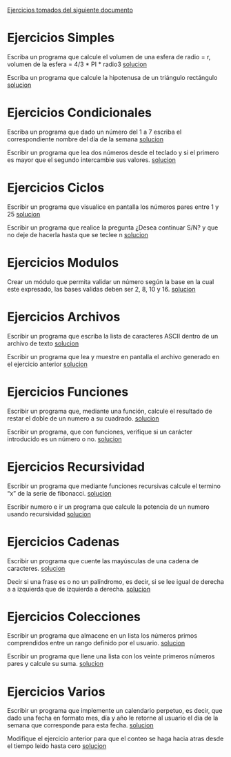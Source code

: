 [Ejercicios tomados del siguiente documento](https://github.com/apdaza/universidad-ejercicios/blob/master/python/solucion%20guia%20ejercicios/ejercios%20pbas.pdf)

# Ejercicios Simples

Escriba un programa que calcule el volumen de una esfera de radio = r, volumen de la esfera = 4/3 * PI * radio3
[solucion](https://github.com/damartinezru/python-ejercicios/blob/master/ejercicios-simples/esfera.py)

Escriba un programa que calcule la hipotenusa de un triángulo rectángulo
[solucion](https://github.com/damartinezru/python-ejercicios/blob/master/ejercicios-simples/hipotenusa.py)

# Ejercicios Condicionales

Escriba un programa que dado un número del 1 a 7 escriba el correspondiente nombre del día de la semana
[solucion](https://github.com/damartinezru/python-ejercicios/blob/master/ejercicios-condicionales/diaSemana.py)

Escribir un programa que lea dos números desde el teclado y si el primero es mayor que el segundo intercambie sus valores.
[solucion](https://github.com/damartinezru/python-ejercicios/blob/master/ejercicios-condicionales/intercambiarValores.py)

# Ejercicios Ciclos

Escribir un programa que visualice en pantalla los números pares entre 1 y 25
[solucion](https://github.com/damartinezru/python-ejercicios/blob/master/ejercicios-ciclos/pares.py)

Escribir un programa que realice la pregunta ¿Desea continuar S/N? y que no deje de hacerla hasta que se teclee n
[solucion](https://github.com/damartinezru/python-ejercicios/blob/master/ejercicios-ciclos/preguntaCiclo.py)

# Ejercicios Modulos
Crear un módulo que permita validar un número según la base en la cual este expresado, las bases validas deben ser 2, 8, 10 y 16.
[solucion](https://github.com/damartinezru/python-ejercicios/tree/master/ejercicios-modulos)

# Ejercicios Archivos

Escribir un programa que escriba la lista de caracteres ASCII dentro de un archivo de texto
[solucion](https://github.com/damartinezru/python-ejercicios/blob/master/ejercicios-archivos/escritura.py)

Escribir un programa que lea y muestre en pantalla el archivo generado en el ejercicio anterior
[solucion](https://github.com/damartinezru/python-ejercicios/blob/master/ejercicios-archivos/lectura.py)


# Ejercicios Funciones
Escribir un programa que, mediante una función, calcule el resultado de restar el doble de un numero a su cuadrado. 
[solucion](https://github.com/damartinezru/python-ejercicios/blob/master/ejercicios-funciones/restarDoble.py)

Escribir un programa, que con funciones, verifique si un carácter introducido es un número o no.
[solucion](https://github.com/damartinezru/python-ejercicios/blob/master/ejercicios-funciones/validacionNumerica.py)

# Ejercicios Recursividad
Escribir un programa que mediante funciones recursivas calcule el termino “x” de la serie de fibonacci.
[solucion](https://github.com/damartinezru/python-ejercicios/blob/master/ejercicios-recursividad/fibonacci.py)

Escribir numero e ir un programa que calcule la potencia de un numero usando recursividad
[solucion](https://github.com/damartinezru/python-ejercicios/blob/master/ejercicios-recursividad/potencia.py)

# Ejercicios Cadenas

Escribir un programa que cuente las mayúsculas de una cadena de caracteres.
[solucion](https://github.com/damartinezru/python-ejercicios/blob/master/ejercicios-cadenas/mayusuculas.py)

Decir si una frase es o no un palíndromo, es decir, si se lee igual de derecha a a izquierda que de izquierda a derecha.
[solucion](https://github.com/damartinezru/python-ejercicios/blob/master/ejercicios-cadenas/palindromo.py)

# Ejercicios Colecciones
Escribir un programa que almacene en un lista los números primos comprendidos entre un rango definido por el usuario.
[solucion](https://github.com/damartinezru/python-ejercicios/blob/master/ejercicios-colecciones/numerosPrimos.py)

Escribir un programa que llene una lista con los veinte primeros números pares y calcule su suma.
[solucion](https://github.com/damartinezru/python-ejercicios/blob/master/ejercicios-colecciones/paresSuma.py)

# Ejercicios Varios
Escribir un programa que implemente un calendario perpetuo, es decir, que dado una fecha en formato mes,
día y año le retorne al usuario el día de la semana que corresponde para esta
fecha.
[solucion](https://github.com/damartinezru/python-ejercicios/blob/master/ejercicios-varios/diaSemanaCalendario.py)

Modifique el ejercicio anterior para que el conteo se haga hacia atras desde el tiempo leido hasta cero
[solucion](https://github.com/damartinezru/python-ejercicios/blob/master/ejercicios-varios/timerReverso.py)

